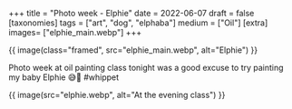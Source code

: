 +++
title = "Photo week - Elphie"
date = 2022-06-07
draft =  false
[taxonomies]
tags = ["art", "dog", "elphaba"]
medium = ["Oil"]
[extra]
images= ["elphie_main.webp"]
+++

{{ image(class="framed", src="elphie_main.webp", alt="Elphie") }}

Photo week at oil painting class tonight was a good excuse to try painting my baby Elphie 😅🐾 #whippet

{{ image(src="elphie.webp", alt="At the evening class") }}
